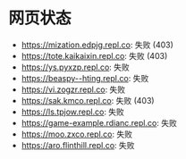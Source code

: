 # 网页状态
- https://mization.edpjg.repl.co: 失败 (403)
- https://tote.kaikaixin.repl.co: 失败 (403)
- https://ys.pyxzp.repl.co: 失败
- https://beaspy--hting.repl.co: 失败
- https://vi.zogzr.repl.co: 失败
- https://sak.kmco.repl.co: 失败 (403)
- https://ls.tpjow.repl.co: 失败
- https://game-example.rdianc.repl.co: 失败
- https://moo.zxco.repl.co: 失败
- https://aro.flinthill.repl.co: 失败
